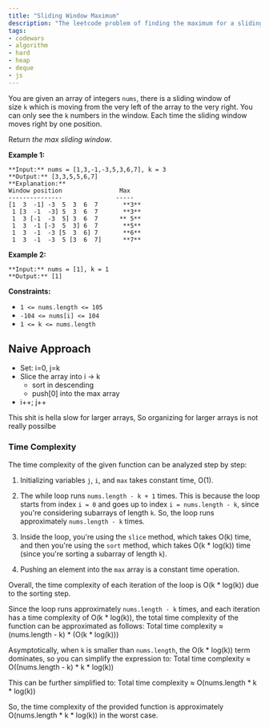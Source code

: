 ```yaml
---
title: "Sliding Window Maximum"
description: "The leetcode problem of finding the maximum for a sliding window"
tags:
- codewars
- algorithm
- hard
- heap
- deque
- js
---
```


You are given an array of integers `nums`, there is a sliding window of size `k` which is moving from the very left of the array to the very right. You can only see the `k` numbers in the window. Each time the sliding window moves right by one position.

Return _the max sliding window_.

**Example 1:**
```
**Input:** nums = [1,3,-1,-3,5,3,6,7], k = 3
**Output:** [3,3,5,5,6,7]
**Explanation:** 
Window position                Max
---------------               -----
[1  3  -1] -3  5  3  6  7       **3**
 1 [3  -1  -3] 5  3  6  7       **3**
 1  3 [-1  -3  5] 3  6  7      ** 5**
 1  3  -1 [-3  5  3] 6  7       **5**
 1  3  -1  -3 [5  3  6] 7       **6**
 1  3  -1  -3  5 [3  6  7]      **7**
```

**Example 2:**
```
**Input:** nums = [1], k = 1
**Output:** [1]
```

**Constraints:**
- `1 <= nums.length <= 105`
- `-104 <= nums[i] <= 104`
- `1 <= k <= nums.length`

## Naive Approach
- Set: i=0, j=k
- Slice the array into i -> k 
	- sort in descending
	- push\[0] into the max array
- i++; j++

This shit is hella slow for larger arrays, So organizing for larger arrays is not really possilbe
### Time Complexity
The time complexity of the given function can be analyzed step by step:

1. Initializing variables `j`, `i`, and `max` takes constant time, O(1).

2. The while loop runs `nums.length - k + 1` times. This is because the loop starts from index `i = 0` and goes up to index `i = nums.length - k`, since you're considering subarrays of length `k`. So, the loop runs approximately `nums.length - k` times.

3. Inside the loop, you're using the `slice` method, which takes O(k) time, and then you're using the `sort` method, which takes O(k * log(k)) time (since you're sorting a subarray of length `k`).

4. Pushing an element into the `max` array is a constant time operation.

Overall, the time complexity of each iteration of the loop is O(k * log(k)) due to the sorting step.

Since the loop runs approximately `nums.length - k` times, and each iteration has a time complexity of O(k * log(k)), the total time complexity of the function can be approximated as follows:
Total time complexity ≈ (nums.length - k) * (O(k * log(k)))

Asymptotically, when `k` is smaller than `nums.length`, the O(k * log(k)) term dominates, so you can simplify the expression to:
Total time complexity ≈ O((nums.length - k) * k * log(k))

This can be further simplified to:
Total time complexity ≈ O(nums.length * k * log(k))

So, the time complexity of the provided function is approximately O(nums.length * k * log(k)) in the worst case.